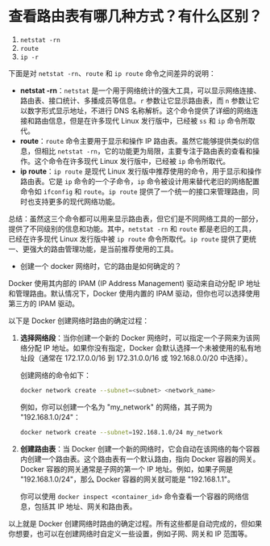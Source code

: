 # 查看路由表有哪几种方式？有什么区别？

1. `netstat -rn`
2. `route`
3. `ip -r` 

    
下面是对 `netstat -rn`、`route` 和 `ip route` 命令之间差异的说明：

- **netstat -rn**：`netstat` 是一个用于网络统计的强大工具，可以显示网络连接、路由表、接口统计、多播成员等信息。`r` 参数让它显示路由表，而 `n` 参数让它以数字形式显示地址，不进行 DNS 名称解析。这个命令提供了详细的网络连接和路由信息，但是在许多现代 Linux 发行版中，已经被 `ss` 和 `ip` 命令所取代。
- **route**：`route` 命令主要用于显示和操作 IP 路由表。虽然它能够提供类似的信息，但相比 `netstat -rn`，它的功能更为局限，主要专注于路由表的查看和操作。这个命令在许多现代 Linux 发行版中，已经被 `ip` 命令所取代。
- **ip route**：`ip route` 是现代 Linux 发行版中推荐使用的命令，用于显示和操作路由表。它是 `ip` 命令的一个子命令，`ip` 命令被设计用来替代老旧的网络配置命令如 `ifconfig` 和 `route`。`ip route` 提供了一个统一的接口来管理路由，同时也支持更多的现代网络功能。

总结：虽然这三个命令都可以用来显示路由表，但它们是不同网络工具的一部分，提供了不同级别的信息和功能。其中，`netstat -rn` 和 `route` 都是老旧的工具，已经在许多现代 Linux 发行版中被 `ip route` 命令所取代。`ip route` 提供了更统一、更强大的路由管理功能，是当前推荐使用的工具。

- 创建一个 docker 网络时，它的路由是如何确定的？

Docker 使用其内部的 IPAM (IP Address Management) 驱动来自动分配 IP 地址和管理路由。默认情况下，Docker 使用内置的 IPAM 驱动，但你也可以选择使用第三方的 IPAM 驱动。

以下是 Docker 创建网络时路由的确定过程：

1. **选择网络段**：当你创建一个新的 Docker 网络时，可以指定一个子网来为该网络分配 IP 地址。如果你没有指定，Docker 会默认选择一个未被使用的私有地址段（通常在 172.17.0.0/16 到 172.31.0.0/16 或 192.168.0.0/20 中选择）。
    
    创建网络的命令如下：
    
    ```bash
    docker network create --subnet=<subnet> <network_name>
    
    ```
    
    例如，你可以创建一个名为 "my_network" 的网络，其子网为 "192.168.1.0/24"：
    
    ```bash
    docker network create --subnet=192.168.1.0/24 my_network
    
    ```
    
2. **创建路由表**：当 Docker 创建一个新的网络时，它会自动在该网络的每个容器内创建一个路由表。这个路由表有一个默认路由，指向 Docker 容器的网关。Docker 容器的网关通常是子网的第一个 IP 地址。例如，如果子网是 "192.168.1.0/24"，那么 Docker 容器的网关就可能是 "192.168.1.1"。
    
    你可以使用 `docker inspect <container_id>` 命令查看一个容器的网络信息，包括其 IP 地址、网关和路由表。
    

以上就是 Docker 创建网络时路由的确定过程。所有这些都是自动完成的，但如果你想要，也可以在创建网络时自定义一些设置，例如子网、网关和 IP 范围等。